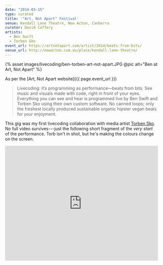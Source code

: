 ```yaml
---
date: "2014-03-15"
type: curated
title: '"Art, Not Apart" Festival'
venue: Kendall Lane Theatre, New Acton, Canberra
curator: David Caffery
artists:
  - Ben Swift
  - Torben Sko
event_url: https://artnotapart.com/artist/2014/beats-from-bits/
venue_url: http://newacton.com.au/place/kendall-lane-theatre/
---
```


{% asset images/livecoding/ben-torben-art-not-apart.JPG @pic alt="Ben at Art,
Not Apart" %}

As per the [Art, Not Apart website]({{ page.event_url }})

> Livecoding: it’s programming as performance—beats from bits. See music and
> visuals made with code, right in front of your eyes. Everything you can see
> and hear is programmed live by Ben Swift and Torben Sko using their own custom
> software. No canned loops; only the freshest locally produced sustainable
> organic hipster vegan beats for your enjoyment.

This gig was my first livecoding collaboration with media artist [Torben
Sko](https://torbensko.com/). No full video survives---just the following short
fragment of the _very start_ of the performance. Torb isn't in shot, but he's
making the colours change on the screen.

<div style="padding:75% 0 0 0;position:relative;"><iframe src="https://player.vimeo.com/video/319671775?color=be2edd" style="position:absolute;top:0;left:0;width:100%;height:100%;" frameborder="0" webkitallowfullscreen mozallowfullscreen allowfullscreen></iframe></div><script src="https://player.vimeo.com/api/player.js"></script>
